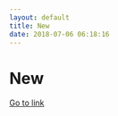 ```yaml
---
layout: default
title: New
date: 2018-07-06 06:18:16
---
```


# New

[Go to link](https://new.com)

